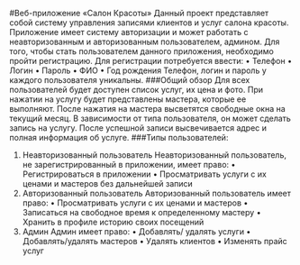 #Веб-приложение «Салон Красоты»
Данный проект представляет собой систему управления записями клиентов и услуг салона красоты. Приложение имеет систему авторизации и может работать с неавторизованным и авторизованным пользователем, админом.
Для того, чтобы стать пользователем данного приложения, необходимо пройти регистрацию. Для регистрации потребуется ввести:
•	Телефон
•	Логин
•	Пароль
•	ФИО
•	Год рождения
Телефон, логин и пароль у каждого пользователя уникальны.
###Общий обзор
Для всех пользователей будет доступен список услуг, их цена и фото. При нажатии на услугу будет представлены мастера, которые ее выполняют. После нажатия на мастера высветятся свободные окна на текущий месяц. В зависимости от типа пользователя, он может сделать запись на услугу. После успешной записи высвечивается адрес и полная информация об услуге. 
###Типы пользователей:
1. Неавторизованный пользователь
Неавторизованный пользователь, не зарегистрированный в приложении, имеет право:
•	Регистрироваться в приложении
•	Просматривать услуги с их ценами и мастеров без дальнейшей записи 
2. Авторизованный пользователь
Авторизованный пользователь имеет право:
•	Просматривать услуги с их ценами и мастеров 
•	Записаться на свободное время к определенному мастеру
•	Хранить в профиле историю своих посещений
3. Админ
Админ имеет право:
•	Добавлять/ удалять услуги
•	Добавлять/удалять мастеров
•	Удалять клиентов
•	Изменять прайс услуг 
